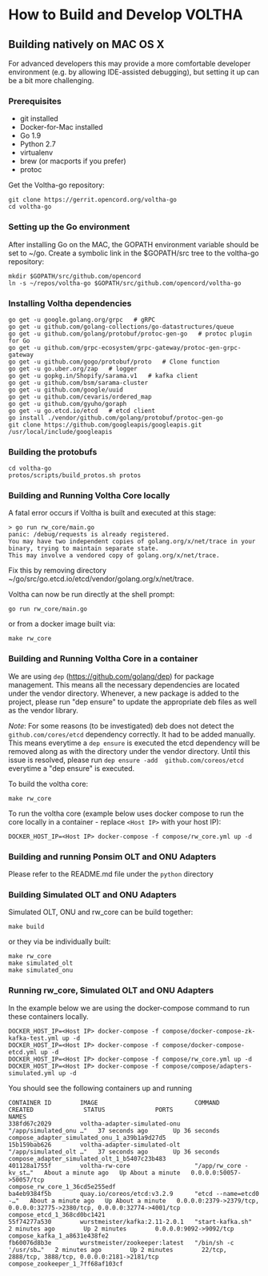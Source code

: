 # How to Build and Develop VOLTHA

## Building natively on MAC OS X

For advanced developers this may provide a more comfortable developer environment
(e.g. by allowing IDE-assisted debugging), but setting it up can be a bit more challenging.

### Prerequisites

* git installed
* Docker-for-Mac installed
* Go 1.9
* Python 2.7
* virtualenv
* brew (or macports if you prefer)
* protoc

Get the Voltha-go repository:
```
git clone https://gerrit.opencord.org/voltha-go
cd voltha-go
```

### Setting up the Go environment

After installing Go on the MAC, the GOPATH environment variable should be set to ~/go.
Create a symbolic link in the $GOPATH/src tree to the voltha-go repository:

```
mkdir $GOPATH/src/github.com/opencord
ln -s ~/repos/voltha-go $GOPATH/src/github.com/opencord/voltha-go
```

### Installing Voltha dependencies

```
go get -u google.golang.org/grpc   # gRPC
go get -u github.com/golang-collections/go-datastructures/queue
go get -u github.com/golang/protobuf/protoc-gen-go   # protoc plugin for Go
go get -u github.com/grpc-ecosystem/grpc-gateway/protoc-gen-grpc-gateway
go get -u github.com/gogo/protobuf/proto   # Clone function
go get -u go.uber.org/zap   # logger
go get -u gopkg.in/Shopify/sarama.v1   # kafka client
go get -u github.com/bsm/sarama-cluster
go get -u github.com/google/uuid
go get -u github.com/cevaris/ordered_map
go get -u github.com/gyuho/goraph
go get -u go.etcd.io/etcd   # etcd client
go install ./vendor/github.com/golang/protobuf/protoc-gen-go 
git clone https://github.com/googleapis/googleapis.git /usr/local/include/googleapis
```

### Building the protobufs
```
cd voltha-go
protos/scripts/build_protos.sh protos
```

### Building and Running Voltha Core locally
A fatal error occurs if Voltha is built and executed at this stage:
```
> go run rw_core/main.go
panic: /debug/requests is already registered.
You may have two independent copies of golang.org/x/net/trace in your binary, trying to maintain separate state.
This may involve a vendored copy of golang.org/x/net/trace.
```
Fix this by removing directory ~/go/src/go.etcd.io/etcd/vendor/golang.org/x/net/trace.

Voltha can now be run directly at the shell prompt:
```
go run rw_core/main.go
```
or from a docker image built via:
```
make rw_core
```

### Building and Running Voltha Core in a container
We are using ```dep``` (https://github.com/golang/dep) for package management.  This means all the 
necessary dependencies are located under the vendor directory.   Whenever, a new package is added to the 
project, please run "dep ensure" to update the appropriate deb files as well as the vendor library.

*Note*: For some reasons (to be investigated) deb does not detect the ```github.com/cores/etcd``` dependency
correctly.  It had to be added manually.  This means everytime a ```dep ensure``` is executed the etcd dependency will 
be removed along as with the directory under the vendor directory.   Until this issue is resolved, please
run ```dep ensure -add  github.com/coreos/etcd```  everytime a "dep ensure" is executed.

To build the voltha core:
```
make rw_core
```

To run the voltha core (example below uses docker compose to run the core locally in a container - replace `````<Host IP>````` 
with your host IP):
```
DOCKER_HOST_IP=<Host IP> docker-compose -f compose/rw_core.yml up -d
```

### Building and running Ponsim OLT and ONU Adapters
Please refer to the README.md file under the ```python``` directory


### Building Simulated OLT and ONU Adapters
Simulated OLT, ONU and rw_core can be build together:
```
make build
```
or they via be individually built:
```
make rw_core
make simulated_olt
make simulated_onu
```

### Running rw_core, Simulated OLT and ONU Adapters
In the example below we are using the docker-compose command to run these containers locally.
```
DOCKER_HOST_IP=<Host IP> docker-compose -f compose/docker-compose-zk-kafka-test.yml up -d
DOCKER_HOST_IP=<Host IP> docker-compose -f compose/docker-compose-etcd.yml up -d
DOCKER_HOST_IP=<Host IP> docker-compose -f compose/rw_core.yml up -d
DOCKER_HOST_IP=<Host IP> docker-compose -f compose/compose/adapters-simulated.yml up -d
```

You should see the following containers up and running

```$xslt
CONTAINER ID        IMAGE                           COMMAND                  CREATED              STATUS              PORTS                                                                      NAMES
338fd67c2029        voltha-adapter-simulated-onu    "/app/simulated_onu …"   37 seconds ago       Up 36 seconds                                                                                  compose_adapter_simulated_onu_1_a39b1a9d27d5
15b159bab626        voltha-adapter-simulated-olt    "/app/simulated_olt …"   37 seconds ago       Up 36 seconds                                                                                  compose_adapter_simulated_olt_1_b5407c23b483
401128a1755f        voltha-rw-core                  "/app/rw_core -kv_st…"   About a minute ago   Up About a minute   0.0.0.0:50057->50057/tcp                                                   compose_rw_core_1_36cd5e255edf
ba4eb9384f5b        quay.io/coreos/etcd:v3.2.9      "etcd --name=etcd0 -…"   About a minute ago   Up About a minute   0.0.0.0:2379->2379/tcp, 0.0.0.0:32775->2380/tcp, 0.0.0.0:32774->4001/tcp   compose_etcd_1_368cd0bc1421
55f74277a530        wurstmeister/kafka:2.11-2.0.1   "start-kafka.sh"         2 minutes ago        Up 2 minutes        0.0.0.0:9092->9092/tcp                                                     compose_kafka_1_a8631e438fe2
fb60076d8b3e        wurstmeister/zookeeper:latest   "/bin/sh -c '/usr/sb…"   2 minutes ago        Up 2 minutes        22/tcp, 2888/tcp, 3888/tcp, 0.0.0.0:2181->2181/tcp                         compose_zookeeper_1_7ff68af103cf
```




